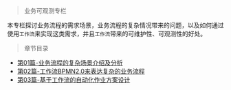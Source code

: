 > 业务可观测专栏

本专栏探讨业务流程的需求场景，业务流程的复杂情况带来的问题，以及如何通过使用`工作流`来实现这类需求，并且`工作流`带来的可维护性、可观测性的好处。

> 章节目录

- [第01篇-业务流程的复杂场景介绍及分析](blog/business_observable/001/)
- [第02篇-工作流BPMN2.0来表达复杂的业务流程](blog/business_observable/002/)
- [第03篇-基于工作流的自动化作业方案设计](blog/business_observable/003/)